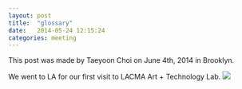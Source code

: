 ```yaml
---
layout: post
title:  "glossary"
date:   2014-05-24 12:15:24
categories: meeting
--- 
```



This post was made by Taeyoon Choi on June 4th, 2014 in Brooklyn. 
 
We went to LA for our first visit to LACMA Art + Technology Lab. 
<img src="https://farm4.staticflickr.com/3880/14353046714_5467d28444_c.jpg">